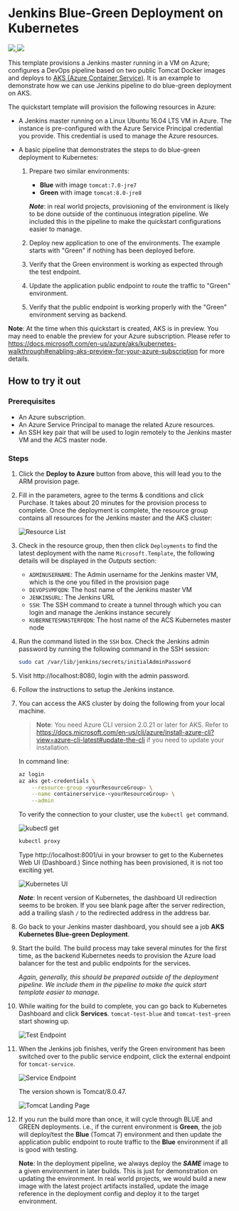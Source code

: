 # Jenkins Blue-Green Deployment on Kubernetes

<a href="https://portal.azure.com/#create/Microsoft.Template/uri/https%3A%2F%2Fraw.githubusercontent.com%2FArieShout%2Fazure-quickstart-templates%2Fblue-green%2F301-jenkins-k8s-blue-green%2Fazuredeploy.json" target="_blank">
    <img src="http://azuredeploy.net/deploybutton.png"/>
</a>
<a href="http://armviz.io/#/?load=https%3A%2F%2Fraw.githubusercontent.com%2FArieShout%2Fazure-quickstart-templates%2Fblue-green%2F301-jenkins-k8s-blue-green%2Fazuredeploy.json" target="_blank">
    <img src="http://armviz.io/visualizebutton.png"/>
</a>

This template provisions a Jenkins master running in a VM on Azure; configures a DevOps pipeline based on
two public Tomcat Docker images and deploys to [AKS (Azure Container Service)](https://azure.microsoft.com/en-us/services/container-service/).
It is an example to demonstrate how we can use Jenkins pipeline to do blue-green deployment on AKS.

The quickstart template will provision the following resources in Azure:

* A Jenkins master running on a Linux Ubuntu 16.04 LTS VM in Azure. The instance is pre-configured with
   the Azure Service Principal credential you provide. This credential is used to manage the Azure resources.
* A basic pipeline that demonstrates the steps to do blue-green deployment to Kubernetes:

   1. Prepare two similar environments:

      * **Blue** with image `tomcat:7.0-jre7`
      * **Green** with image `tomcat:8.0-jre8`

      ***Note***: in real world projects, provisioning of the environment is likely to be done outside of
      the continuous integration pipeline. We included this in the pipeline to make the quickstart configurations
      easier to manage.

   1. Deploy new application to one of the environments. The example starts with "Green" if nothing
      has been deployed before.
   1. Verify that the Green environment is working as expected through the test endpoint.
   1. Update the application public endpoint to route the traffic to "Green" environment.
   1. Verify that the public endpoint is working properly with the "Green" environment serving as backend.

**Note**: At the time when this quickstart is created, AKS is in preview. You may need to enable the preview
for your Azure subscription. Please refer to https://docs.microsoft.com/en-us/azure/aks/kubernetes-walkthrough#enabling-aks-preview-for-your-azure-subscription
for more details.

## How to try it out

### Prerequisites

* An Azure subscription.
* An Azure Service Principal to manage the related Azure resources.
* An SSH key pair that will be used to login remotely to the Jenkins master VM and the ACS master node.

### Steps

1. Click the **Deploy to Azure** button from above, this will lead you to the ARM provision page.
1. Fill in the parameters, agree to the terms & conditions and click Purchase. It takes about 20 minutes
   for the provision process to complete. Once the deployment is complete, the resource group contains
   all resources for the Jenkins master and the AKS cluster:

   ![Resource List](img/resource-list.png)

1. Check in the resource group, then then click `Deployments` to find the latest deployment with the name
   `Microsoft.Template`, the following details will be displayed in the *Outputs* section:
   * `ADMINUSERNAME`: The Admin username for the Jenkins master VM, which is the one you filled in the provision page
   * `DEVOPSVMFQDN`: The host name of the Jenkins master VM
   * `JENKINSURL`: The Jenkins URL
   * `SSH`: The SSH command to create a tunnel through which you can login and manage the Jenkins instance
      securely
   * `KUBERNETESMASTERFQDN`: The host name of the ACS Kubernetes master node
1. Run the command listed in the `SSH` box. Check the Jenkins admin password by running the following command
   in the SSH session:

   ```sh
   sudo cat /var/lib/jenkins/secrets/initialAdminPassword
   ```

1. Visit http://localhost:8080, login with the admin password.
1. Follow the instructions to setup the Jenkins instance.
1. You can access the AKS cluster by doing the following from your local machine.

   > **Note**: 	You need Azure CLI version 2.0.21 or later for AKS.
   > Refer to https://docs.microsoft.com/en-us/cli/azure/install-azure-cli?view=azure-cli-latest#update-the-cli 
   > if you need to update your installation.

   In command line:

   ```sh
   az login
   az aks get-credentials \
       --resource-group <yourResourceGroup> \
       --name containerservice-<yourResourceGroup> \
       --admin
   ```

   To verify the connection to your cluster, use the `kubectl get` command.

   ![kubectl get](img/kubectl-get.png)

   ```sh
   kubectl proxy
   ```

   Type http://localhost:8001/ui in your browser to get to the Kubernetes Web UI (Dashboard.) Since nothing
   has been provisioned, it is not too exciting yet.

   ![Kubernetes UI](img/kubernetes-ui.png)

   ***Note***: In recent version of Kubernetes, the dashboard UI redirection seems to be broken. If you see
   blank page after the server redirection, add a trailing slash `/` to the redirected address in the
   address bar.

1. Go back to your Jenkins master dashboard, you should see a job **AKS Kubernetes Blue-green Deployment**.
1. Start the build. The build process may take several minutes for the first time, as the backend Kubernetes
   needs to provision the Azure load balancer for the test and public endpoints for the services.

   *Again, generally, this should be prepared outside of the deployment pipeline. We include them in the pipeline
   to make the quick start template easier to manage.*

1. While waiting for the build to complete, you can go back to Kubernetes Dashboard and click **Services**.
   `tomcat-test-blue` and `tomcat-test-green` start showing up.

   ![Test Endpoint](img/k8s-test-service.png)

1. When the Jenkins job finishes, verify the Green environment has been switched over to the public
   service endpoint, click the external endpoint for `tomcat-service`.

   ![Service Endpoint](img/k8s-tomcat-service.png)

   The version shown is Tomcat/8.0.47.

   ![Tomcat Landing Page](img/tomcat.png)

1. If you run the build more than once, it will cycle through BLUE and GREEN deployments. i.e., if the current
   environment is **Green**, the job will deploy/test the **Blue** (Tomcat 7) environment and then update
   the application public endpoint to route traffic to the **Blue** environment if all is good with testing.

   **Note**: In the deployment pipeline, we always deploy the ***SAME*** image to a given environment in later builds.
   This is just for demonstration on updating the environment. In real world projects, we would build a new image
   with the latest project artifacts installed, update the image reference in the deployment config and deploy it
   to the target environment.

